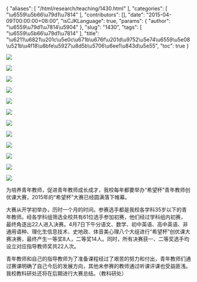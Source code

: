 {
    "aliases": [
        "/html/research/teaching/1430.html"
    ],
    "categories": [
        "\u6559\u5b66\u79d1\u7814"
    ],
    "contributors": [],
    "date": "2015-04-09T00:00:00+08:00",
    "isCJKLanguage": true,
    "params": {
        "author": "\u6559\u79d1\u7814\u5904"
    },
    "slug": "1430",
    "tags": [
        "\u6559\u5b66\u79d1\u7814"
    ],
    "title": "\u6211\u6821\u201c\u5e0c\u671b\u676f\u201d\u9752\u5e74\u6559\u5e08\u521b\u4f18\u8bfe\u5927\u8d5b\u5706\u6ee1\u843d\u5e55",
    "toc": true
}

![](https://cdn.tfls.online/mirror/full/805d7662f9fadc319b049c22c1b9c09c8f576990.jpg)




![](https://cdn.tfls.online/mirror/full/5b1957cad752bc8e4dbc458aca4c3b64e0193919.jpg)




![](https://cdn.tfls.online/mirror/full/83abf551966c9fdfcabba43554eaf139fffc9539.jpg)




![](https://cdn.tfls.online/mirror/full/20b135d4da1eb8af92f14faadd500727e6ae33f9.jpg)




![](https://cdn.tfls.online/mirror/full/4774aec1b3d07e108893892dc9164bfd74f955d8.jpg)




![](https://cdn.tfls.online/mirror/full/de64049000fa62e55e72f98d75782b822296f2c0.jpg)




![](https://cdn.tfls.online/mirror/full/70d45391ef0a124138e92c35905d9407b6a0cac0.jpg)




![](https://cdn.tfls.online/mirror/full/07f0a28c8124a22e05353d1e2a61071797939e7a.jpg)




![](https://cdn.tfls.online/mirror/full/52043146368485680c0f3e50c88af5df6695459a.jpg)




![](https://cdn.tfls.online/mirror/full/ad544de152461499aa1769a8465d036798b5a11a.jpg)




![](https://cdn.tfls.online/mirror/full/bdd876a790b0d61b1188d6785d660ada5cbcecad.jpg)




![](https://cdn.tfls.online/mirror/full/1a684cc99c52d0ac003b1abb8983dc62e7389c66.jpg)




  





为培养青年教师，促进青年教师成长成才，我校每年都要举办“希望杯”青年教师创优课大赛，2015年的“希望杯”大赛已经圆满落下帷幕。




大赛从开学初举办，历时一个月的时间。参赛选手都是我校各学科35岁以下的青年教师。经各学科组筛选全校共有61位选手参加初赛，他们经过学科组内初赛，最终角逐出22人进入决赛。4月7日下午分语文、数学、初中英语、高中英语、非通用语种、理化生信息技术、史地政、体音美心理八个大组进行“希望杯”创优课大赛决赛，最终产生一等奖8人，二等奖14人。同时，所有决赛获一、二等奖选手均设立对应指导教师奖共22人次。




青年教师和自己的指导教师为了准备课程经过了艰苦的努力和付出，青年教师们通过赛课明确了自己今后的发展方向，其他未参赛的教师通过听课评课也受益匪浅。我校教科研处还将在后期进行大赛总结。（教科研处）




  



